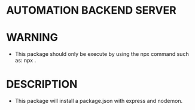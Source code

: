 # AUTOMATION BACKEND SERVER

# WARNING
- This package should only be execute by using the npx command such as: npx <this package name>.

# DESCRIPTION
- This package will install a package.json with express and nodemon.